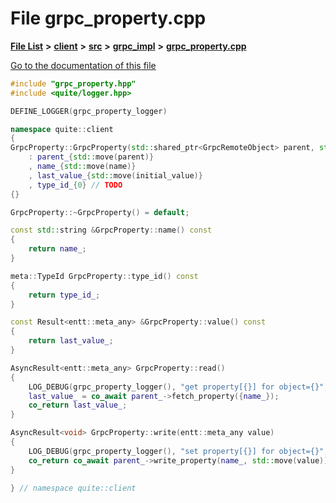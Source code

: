 

# File grpc\_property.cpp

[**File List**](files.md) **>** [**client**](dir_66fcfc6cbdc0959ca004c79e577b2983.md) **>** [**src**](dir_e2c39676c5a8632601778e1e1ba34ff3.md) **>** [**grpc\_impl**](dir_61027e8bdb8101310df75c312f0d65c4.md) **>** [**grpc\_property.cpp**](grpc__property_8cpp.md)

[Go to the documentation of this file](grpc__property_8cpp.md)


```C++
#include "grpc_property.hpp"
#include <quite/logger.hpp>

DEFINE_LOGGER(grpc_property_logger)

namespace quite::client
{
GrpcProperty::GrpcProperty(std::shared_ptr<GrpcRemoteObject> parent, std::string name, entt::meta_any initial_value)
    : parent_{std::move(parent)}
    , name_{std::move(name)}
    , last_value_{std::move(initial_value)}
    , type_id_{0} // TODO
{}

GrpcProperty::~GrpcProperty() = default;

const std::string &GrpcProperty::name() const
{
    return name_;
}

meta::TypeId GrpcProperty::type_id() const
{
    return type_id_;
}

const Result<entt::meta_any> &GrpcProperty::value() const
{
    return last_value_;
}

AsyncResult<entt::meta_any> GrpcProperty::read()
{
    LOG_DEBUG(grpc_property_logger(), "get property[{}] for object={}", name_, parent_->id());
    last_value_ = co_await parent_->fetch_property({name_});
    co_return last_value_;
}

AsyncResult<void> GrpcProperty::write(entt::meta_any value)
{
    LOG_DEBUG(grpc_property_logger(), "set property[{}] for object={}", name_, parent_->id());
    co_return co_await parent_->write_property(name_, std::move(value));
}

} // namespace quite::client
```


